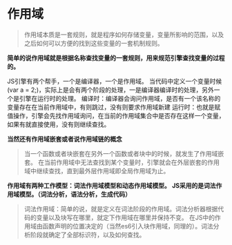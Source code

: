 # 作用域

> 作用域本质是一套规则，就是程序如何存储变量，变量所影响的范围，以及之后如何可以方便的找到这些变量的一套机制规则。

**简单的说作用域就是根据名称查找变量的一套规则，用来规范引擎查找变量的过程的。**

JS引擎有两个帮手，一个是编译器，一个是作用域。
当代码中定义一个变量时候(var a = 2;)，实际上是会有两个阶段的处理，一是编译器编译时的处理，另外一个是引擎在运行时的处理。
编译时：编译器会询问作用域，是否有一个该名称的变量存在在当前作用域中，有则跳过，没有则要求作用域新建
运行时：也就是赋值操作，引擎会先找作用域询问，在当前的作用域集合中是否存在这样一个变量，如果有就直接使用，没有则继续查找。

**当然还有作用域嵌套或者说作用域链的概念**
> 当一个函数或者块嵌套在另外一个函数或者块中的时候，就发生了作用域嵌套。
在当前作用域中无法查找到某个变量时，引擎就会在外层嵌套的作用域中继续查找，直到最外层作用域即全局作用域为止。


**作用域有两种工作模型：词法作用域模型和动态作用域模型。**
**JS采用的是词法作用域模型。（词法分析，语法分析，生成代码）**
>词法作用域：简单的说，就是定义在词法阶段的作用域。词法分析器根据代码的变量以及块写在哪里，就定下作用域在哪里并保持不变。
在JS中的作用域由函数声明的位置决定的（当然es6引入块作用域，同理的）。词法分析阶段就确定了全部标识符，以及如何查找。